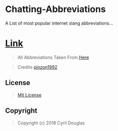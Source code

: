 # Chatting-Abbreviations
A List of most popular internet slang abbreviations...

# [Link](https://c-cyril-l.github.io/Chatting-Abbreviations/)

>  All Abbreviations Taken From [Here](https://en.wiktionary.org/wiki/Appendix:English_internet_slang)

>  Credits [pinzon1992](https://github.com/pinzon1992/materialize_table_pagination)

## License

> [Mit License](https://github.com/c-Cyril-l/Chatting-Abbreviations/blob/gh-pages/LICENSE)

## Copyright 

> Copyright (c) 2018 Cyril Douglas

